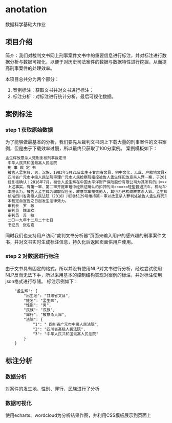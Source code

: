 # anotation

数据科学基础大作业

## 项目介绍

简介：我们对裁判文书网上刑事案件文书中的重要信息进行标注，并对标注进行数据分析与数据可视化，以便于对历史司法案件的数据与数据特性进行挖掘，从而提高刑事案件的处理效率。

本项目总共分为两个部分：
1. 案例标注：获取文书并对文书进行标注；
2. 标注分析：对标注进行统计分析，最后可视化数据。

## 案例标注

### step 1 获取原始数据

为了能够做最基本的分析，我们要先从裁判文书网上下载大量的刑事案件的文书案例，但是由于下载效率过慢，所以最终只获取了100分案例。
案例模板如下：
```txt
孟生辉故意杀人死刑复核刑事裁定书
 中华人民共和国最高人民法院
 刑 事 裁 定 书
 被告人孟生辉，男，汉族，1983年5月21日出生于甘肃省文县，初中文化，无业，户籍地文县××乡××村××号，住址地文县××镇出租房。2016年12月2日被逮捕。现在押。
 四川省广元市中级人民法院审理广元市人民检察院指控被告人孟生辉犯故意杀人罪一案，于2017年12月26日以（2017）川08刑初49号刑事判决，认定被告人孟生辉犯故意杀人罪，判处死刑，剥夺政治权利终身。宣判后，孟生辉提出上诉。四川省高级人民法院经依法开庭审理，于2019年5月21日以（2018）川刑终129号刑事裁定，驳回上诉，维持原判，并依法报请本院核准。本院依法组成合议庭，对本案进行了复核，依法讯问了被告人。现已复核终结。
 经复核确认：2016年7月，被告人孟生辉在中国太平洋财产保险股份有限公司为其所有的川××××××轻型普通货车购买了赔偿限额为50万元的第三者责任险。2016年10月，孟生辉因欠有银行贷款及他人借款无法归还，致使家庭经济困难，产生通过制造交通事故撞死妻子张春红（同案被告人，已判刑）的外曾祖母张某甲（被害人，殁年84岁）从而骗取保险金的想法，张春红得知后反对，但经孟生辉反复劝说，张春红遂同意。2016年10月23日，孟生辉、张春红以接张某甲外出看病为由，由孟生辉驾驶川××××××轻型普通货车从甘肃省文县××镇张春红母亲家中将张某甲接走，后孟生辉驾车拉载张某甲前往陕西省宁强县燕子砭镇、大安镇等地寻找作案机会未果。10月27日10时许，孟生辉驾驶川××××××轻型普通货车拉载张某甲行驶至国道212线761千米＋900米附近时，孟生辉以上厕所为由将车停靠路边，张某甲下车独自沿路步行，孟生辉驾车撞击张某甲，致张某甲因机动车撞击、碾压致脊髓离断、多脏器破裂死亡。
 上述事实，有第一审、第二审开庭审理中经质证确认的扣押的川××××××轻型普通货车，机动车保险单、借款借据、通话记录及事故调查报告书等书证，证人张某乙、孟某甲、孟某乙、王某甲、王某乙等的证言，机动车司法鉴定意见、尸体鉴定意见，现场勘验检查笔录，侦查实验笔录，电子证据检验笔录和同案被告人张春红的供述等证据证实。被告人孟生辉虽不供认，但足以认定。
 本院认为，被告人孟生辉为骗取保险金，故意驾车撞死他人，其行为已构成故意杀人罪。孟生辉与妻子合谋，为骗取保险金将被害人骗出，并在陕、甘、川三省交界处寻找作案机会，后驾车将被害人撞死，在共同犯罪中系犯意提出者和行为实施者，系主犯，且动机卑劣，手段残忍，情节特别恶劣，实属罪行极其严重，应依法惩处。第一审判决、第二审裁定认定的事实清楚，证据确实、充分，定罪准确，量刑适当。审判程序合法。依照《中华人民共和国刑事诉讼法》第二百四十六条、第二百五十条和《最高人民法院关于适用〈中华人民共和国刑事诉讼法〉的解释》第三百五十条第（一）项的规定，裁定如下：
 核准四川省高级人民法院（2018）川刑终129号维持第一审以故意杀人罪判处被告人孟生辉死刑，剥夺政治权利终身的刑事裁定。
 本裁定自宣告之日起发生法律效力。
 审判长　罗　敏
 审判员　魏海欢
 审判员　苏　敏
 二〇一九年十二月二十七日
 书记员　张名嘉
```

同时我们也支持用户访问“裁判文书分析器”页面来输入用户的感兴趣的刑事案件文书，并对文书实时生成标注信息，持久化后返回页面供用户使用。

### step 2 对数据进行标注

由于文书具有固定的格式，所以并没有使用NLP对文书进行分析，经过尝试使用NLP反而无法下手，所以采用基本的控制结构实现对案例的标注，并对标注使用json格式进行存储。
标注示例如下：
```txt
    "孟生辉": {
        "出生地": "甘肃省文县",
        "姓名": "孟生辉",
        "性别": "男",
        "民族": "汉族",
        "罪行": "故意杀人罪",
        "法院": {
            "1": " 四川省广元市中级人民法院",
            "2": "四川省高级人民法院",
            "3": "中华人民共和国最高人民法院"
        }
    }
```

## 标注分析

### 数据分析

对案件的发生地、性别、罪行、民族进行了分析

### 数据可视化

使用echarts、wordcloud为分析结果作图，并利用CSS模板展示到页面上
